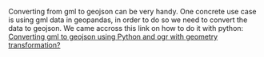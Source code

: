 Converting from gml to geojson can be very handy. One concrete use case is using gml data in geopandas, in order to do so we need to convert the data to geojson. 
We came accross this link on how to do it with python:
[Converting gml to geojson using Python and ogr with geometry transformation?](https://gis.stackexchange.com/questions/77974/converting-gml-to-geojson-using-python-and-ogr-with-geometry-transformation)  